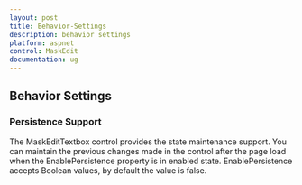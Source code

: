 ```yaml
---
layout: post
title: Behavior-Settings
description: behavior settings
platform: aspnet
control: MaskEdit
documentation: ug
---
```


## Behavior Settings

### Persistence Support

The MaskEditTextbox control provides the state maintenance support. You can maintain the previous changes made in the control after the page load when the EnablePersistence property is in enabled state. EnablePersistence accepts Boolean values, by default the value is false.

